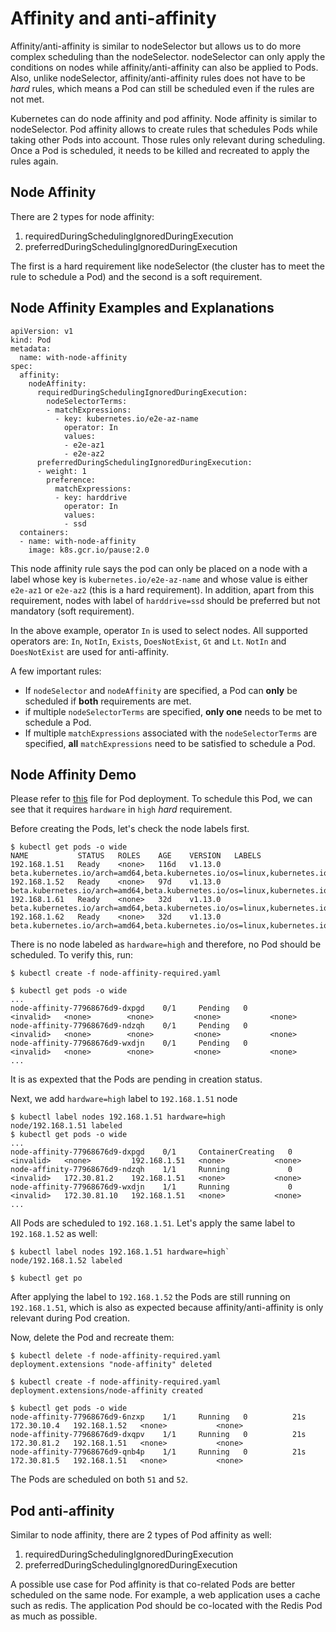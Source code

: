 # Affinity and anti-affinity

Affinity/anti-affinity is similar to nodeSelector but allows us to do more complex scheduling than the nodeSelector. nodeSelector can only apply the conditions on nodes while affinity/anti-affinity can also be applied to Pods. Also, unlike nodeSelector, affinity/anti-affinity rules does not have to be *hard* rules, which means a Pod can still be scheduled even if the rules are not met.

Kubernetes can do node affinity and pod affinity. Node affinity is similar to nodeSelector. Pod affinity allows to create rules that schedules Pods while taking other Pods into account. Those rules only relevant during scheduling. Once a Pod is scheduled, it needs to be killed and recreated to apply the rules again.

## Node Affinity

There are 2 types for node affinity:
1. requiredDuringSchedulingIgnoredDuringExecution
2. preferredDuringSchedulingIgnoredDuringExecution

The first is a hard requirement like nodeSelector (the cluster has to meet the rule to schedule a Pod) and the second is a soft requirement.

## Node Affinity Examples and Explanations

```shell
apiVersion: v1
kind: Pod
metadata:
  name: with-node-affinity
spec:
  affinity:
    nodeAffinity:
      requiredDuringSchedulingIgnoredDuringExecution:
        nodeSelectorTerms:
        - matchExpressions:
          - key: kubernetes.io/e2e-az-name
            operator: In
            values:
            - e2e-az1
            - e2e-az2
      preferredDuringSchedulingIgnoredDuringExecution:
      - weight: 1
        preference:
          matchExpressions:
          - key: harddrive
            operator: In
            values:
            - ssd
  containers:
  - name: with-node-affinity
    image: k8s.gcr.io/pause:2.0
```

This node affinity rule says the pod can only be placed on a node with a label whose key is `kubernetes.io/e2e-az-name` and whose value is either `e2e-az1` or `e2e-az2` (this is a hard requirement). In addition, apart from this requirement, nodes with label of `harddrive=ssd` should be preferred but not mandatory (soft requirement).

In the above example, operator `In` is used to select nodes. All supported operators are: `In`, `NotIn`, `Exists`, `DoesNotExist`, `Gt` and `Lt`. `NotIn` and `DoesNotExist` are used for anti-affinity.

A few important rules:
- If `nodeSelector` and `nodeAffinity` are specified, a Pod can **only** be scheduled if **both** requirements are met. 
- if multiple `nodeSelectorTerms` are specified, **only one** needs to be met to schedule a Pod.
- If multiple `matchExpressions` associated with the `nodeSelectorTerms` are specified, **all** `matchExpressions` need to be satisfied to schedule a Pod.

## Node Affinity Demo

Please refer to [this](./deploy/node-affinity-required.yaml) file for Pod deployment. To schedule this Pod, we can see that it requires `hardware` in `high` *hard* requirement.

Before creating the Pods, let's check the node labels first.
```shell
$ kubectl get pods -o wide
NAME           STATUS   ROLES    AGE    VERSION   LABELS
192.168.1.51   Ready    <none>   116d   v1.13.0   beta.kubernetes.io/arch=amd64,beta.kubernetes.io/os=linux,kubernetes.io/hostname=192.168.1.51
192.168.1.52   Ready    <none>   97d    v1.13.0   beta.kubernetes.io/arch=amd64,beta.kubernetes.io/os=linux,kubernetes.io/hostname=192.168.1.52
192.168.1.61   Ready    <none>   32d    v1.13.0   beta.kubernetes.io/arch=amd64,beta.kubernetes.io/os=linux,kubernetes.io/hostname=192.168.1.61
192.168.1.62   Ready    <none>   32d    v1.13.0   beta.kubernetes.io/arch=amd64,beta.kubernetes.io/os=linux,kubernetes.io/hostname=192.168.1.62
```

There is no node labeled as `hardware=high` and therefore, no Pod should be scheduled. To verify this, run:
```shell
$ kubectl create -f node-affinity-required.yaml

$ kubectl get pods -o wide
...
node-affinity-77968676d9-dxpgd    0/1     Pending   0          <invalid>   <none>        <none>         <none>           <none>
node-affinity-77968676d9-ndzqh    0/1     Pending   0          <invalid>   <none>        <none>         <none>           <none>
node-affinity-77968676d9-wxdjn    0/1     Pending   0          <invalid>   <none>        <none>         <none>           <none>
...
```

It is as expexted that the Pods are pending in creation status.

Next, we add `hardware=high` label to `192.168.1.51` node
```shell
$ kubectl label nodes 192.168.1.51 hardware=high
node/192.168.1.51 labeled
$ kubectl get pods -o wide
...
node-affinity-77968676d9-dxpgd    0/1     ContainerCreating   0          <invalid>   <none>         192.168.1.51   <none>           <none>
node-affinity-77968676d9-ndzqh    1/1     Running             0          <invalid>   172.30.81.2    192.168.1.51   <none>           <none>
node-affinity-77968676d9-wxdjn    1/1     Running             0          <invalid>   172.30.81.10   192.168.1.51   <none>           <none>
...
```

All Pods are scheduled to `192.168.1.51`. Let's apply the same label to `192.168.1.52` as well: 
```shell
$ kubectl label nodes 192.168.1.51 hardware=high`
node/192.168.1.52 labeled

$ kubectl get po
```

After applying the label to `192.168.1.52` the Pods are still running on `192.168.1.51`, which is also as expected because affinity/anti-affinity is only relevant during Pod creation.

Now, delete the Pod and recreate them:
```shell
$ kubectl delete -f node-affinity-required.yaml
deployment.extensions "node-affinity" deleted

$ kubectl create -f node-affinity-required.yaml
deployment.extensions/node-affinity created

$ kubectl get pods -o wide
node-affinity-77968676d9-6nzxp    1/1     Running   0          21s    172.30.10.4   192.168.1.52   <none>           <none>
node-affinity-77968676d9-dxqpv    1/1     Running   0          21s    172.30.81.2   192.168.1.51   <none>           <none>
node-affinity-77968676d9-qnb4p    1/1     Running   0          21s    172.30.81.5   192.168.1.51   <none>           <none>
```

The Pods are scheduled on both `51` and `52`.

## Pod anti-affinity

Similar to node affinity, there are 2 types of Pod affinity as well:

1. requiredDuringSchedulingIgnoredDuringExecution
2. preferredDuringSchedulingIgnoredDuringExecution

A possible use case for Pod affinity is that co-related Pods are better scheduled on the same node. For example, a web application uses a cache such as redis. The application Pod should be co-located with the Redis Pod as much as possible. 

